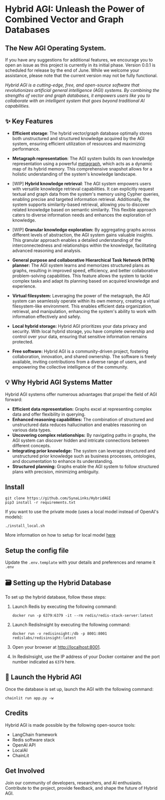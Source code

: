 # Hybrid AGI: Unleash the Power of Combined Vector and Graph Databases
## The New AGI Operating System.

If you have any suggestions for additional features, we encourage you to open an issue as this project is currently in its initial phase. Version 0.0.1 is scheduled for release by the end of June. While we welcome your assistance, please note that the current version may not be fully functional.

*Hybrid AGI is a cutting-edge, free, and open-source software that revolutionizes artificial general intelligence (AGI) systems. By combining the strengths of vector and graph databases, it empowers users like you to collaborate with an intelligent system that goes beyond traditional AI capabilities.*

## ✨ Key Features

- **Efficient storage**: The hybrid vector/graph database optimally stores both unstructured and structured knowledge acquired by the AGI system, ensuring efficient utilization of resources and maximizing performance.

- **Metagraph representation**: The AGI system builds its own knowledge representation using a powerful [metagraph](metagraph.md), which acts as a dynamic map of its hybrid memory. This comprehensive snapshot allows for a holistic understanding of the system's knowledge landscape.

- [WIP] **Hybrid knowledge retrieval**: The AGI system empowers users with versatile knowledge retrieval capabilities. It can explicitly request textual and graph data from the system's memory using Cypher queries, enabling precise and targeted information retrieval. Additionally, the system supports similarity-based retrieval, allowing you to discover related knowledge based on semantic similarity. This flexible approach caters to diverse information needs and enhances the exploration of knowledge.

- [WIP] **Granular knowledge exploration:** By aggregating graphs across different levels of abstraction, the AGI system gains valuable insights. This granular approach enables a detailed understanding of the interconnectedness and relationships within the knowledge, facilitating advanced reasoning and analysis.

- **General purpose and collaborative Hierarchical Task Network (HTN) planner:** The AGI system learns and memorizes structured plans as graphs, resulting in improved speed, efficiency, and better collaborative problem-solving capabilities. This feature allows the system to tackle complex tasks and adapt its planning based on acquired knowledge and experience.

- **Virtual filesystem:** Leveraging the power of the metagraph, the AGI system can seamlessly operate within its own memory, creating a virtual filesystem-like environment. This enables efficient data organization, retrieval, and manipulation, enhancing the system's ability to work with information effectively and safely.

- **Local hybrid storage:** Hybrid AGI prioritizes your data privacy and security. With local hybrid storage, you have complete ownership and control over your data, ensuring that sensitive information remains protected.

- **Free software:** Hybrid AGI is a community-driven project, fostering collaboration, innovation, and shared ownership. The software is freely available, inviting contributions from a diverse range of users, and empowering the collective intelligence of the community.

## 💡 Why Hybrid AGI Systems Matter

Hybrid AGI systems offer numerous advantages that propel the field of AGI forward:

- **Efficient data representation:** Graphs excel at representing complex data and offer flexibility in querying.
- **Enhanced reasoning capabilities:** The combination of structured and unstructured data reduces hallucination and enables reasoning on various data types.
- **Uncovering complex relationships:** By navigating paths in graphs, the AGI system can discover hidden and intricate connections between different concepts.
- **Integrating prior knowledge:** The system can leverage structured and unstructured prior knowledge such as business processes, ontologies, and documentation to enhance its understanding.
- **Structured planning:** Graphs enable the AGI system to follow structured plans with precision, minimizing ambiguity.

## Install

```
git clone https://github.com/SynaLinks/HybridAGI
pip3 install -r requirements.txt
```

If you want to use the private mode (uses a local model instead of OpenAI's models):
```
./install_local.sh
```
More information on how to setup for local model [here](https://github.com/go-skynet/LocalAI)

## Setup the config file

Update the `.env.template` with your details and preferences and rename it `.env`

## 🗃️ Setting up the Hybrid Database

To set up the hybrid database, follow these steps:

1. Launch Redis by executing the following command:
   ```
   docker run -p 6379:6379 -it --rm redis/redis-stack-server:latest
   ```

2. Launch RedisInsight by executing the following command:
   ```
   docker run -v redisinsight:/db -p 8001:8001 redislabs/redisinsight:latest
   ```

3. Open your browser at [http://localhost:8001](http://localhost:8001).

4. In RedisInsight, use the IP address of your Docker container and the port number indicated as `6379` here.

## 🚀 Launch the Hybrid AGI

Once the database is set up, launch the AGI with the following command:
```
chainlit run app.py -w
```

## Credits

Hybrid AGI is made possible by the following open-source tools:

- LangChain framework
- Redis software stack
- OpenAI API
- LocalAI
- ChainLit

## Get Involved

Join our community of developers, researchers, and AI enthusiasts. Contribute to the project, provide feedback, and shape the future of Hybrid AGI.
